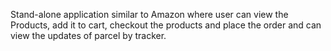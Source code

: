 Stand-alone application similar to Amazon where user can view the Products, add it to cart, checkout the products and place the order and
can view the updates of parcel by tracker.
